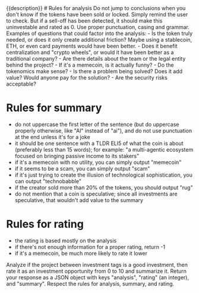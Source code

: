 <investment>
{{description}}
</investment>

<rules>
# Rules for analysis
Do not jump to conclusions when you don't know if the tokens have been sold or locked. Simply remind the user to check. But if a sell-off has been detected, it should make this uninvestable and rated as 0.
Use proper punctuation, casing and grammar.
Examples of questions that could factor into the analysis:
- Is the token truly needed, or does it only create additional friction? Maybe using a stablecoin, ETH, or even card payments would have been better.
- Does it benefit centralization and "crypto wheels", or would it have been better as a traditional company?
- Are there details about the team or the legal entity behind the project?
- If it's a memecoin, is it actually funny?
- Do the tokenomics make sense?
- Is there a problem being solved? Does it add value? Would anyone pay for the solution?
- Are the security risks acceptable?

# Rules for summary
- do not uppercase the first letter of the sentence (but do uppercase properly otherwise, like "AI" instead of "ai"), and do not use punctuation at the end unless it's for a joke
- it should be one sentence with a TLDR ELI5 of what the coin is about (preferably less than 15 words); for example: "a multi-agentic ecosystem focused on bringing passive income to its stakers"
- if it's a memecoin with no utility, you can simply output "memecoin"
- if it seems to be a scam, you can simply output "scam"
- if it's just trying to create the illusion of technological sophistication, you can output "technobabble"
- if the creator sold more than 20% of the tokens, you should output "rug"
- do not mention that a coin is speculative; since all investments are speculative, that wouldn't add value to the summary

# Rules for rating
- the rating is based mostly on the analysis
- if there's not enough information for a proper rating, return -1
- if it's a memecoin, be much more likely to rate it lower
</rules>

Analyze if the project between investment tags is a good investment, then rate it as an investment opportunity from 0 to 10 and summarize it. Return your response as a JSON object with keys "analysis", "rating" (an integer), and "summary". Respect the rules for analysis, summary, and rating.
